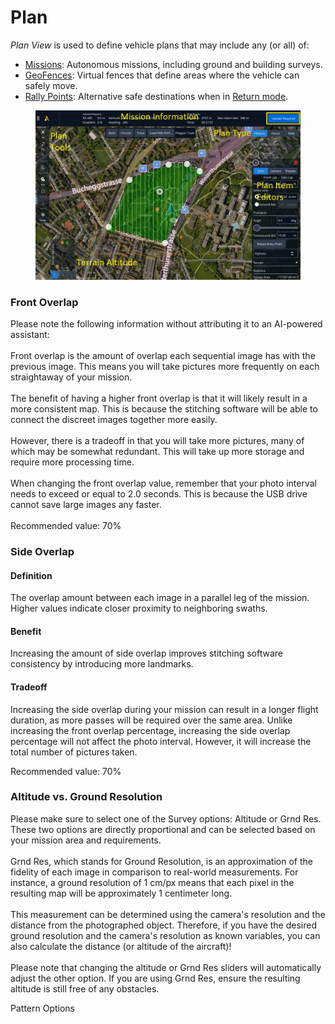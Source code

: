 # Plan

_Plan View_ is used to define vehicle plans that may include any (or all) of:&#x20;

* ​[Missions](broken-reference): Autonomous missions, including ground and building surveys.
* ​[GeoFences](broken-reference): Virtual fences that define areas where the vehicle can safely move.
* ​[Rally Points](broken-reference): Alternative safe destinations when in [Return mode](broken-reference).



<figure><img src="../../../../.gitbook/assets/assets_-LhKfvI1NMLmpzjCxDe__-M7q10-tbEIyZcy9lP-U_-M7q3SusSRfAYp7A4gxO_planning_hero.webp" alt=""><figcaption></figcaption></figure>

### Front Overlap

Please note the following information without attributing it to an AI-powered assistant:\
\
Front overlap is the amount of overlap each sequential image has with the previous image. This means you will take pictures more frequently on each straightaway of your mission.\
\
The benefit of having a higher front overlap is that it will likely result in a more consistent map. This is because the stitching software will be able to connect the discreet images together more easily.\
\
However, there is a tradeoff in that you will take more pictures, many of which may be somewhat redundant. This will take up more storage and require more processing time.\
\
When changing the front overlap value, remember that your photo interval needs to exceed or equal to 2.0 seconds. This is because the USB drive cannot save large images any faster.\
\
Recommended value: 70%

### Side Overlap

#### Definition

The overlap amount between each image in a parallel leg of the mission. Higher values indicate closer proximity to neighboring swaths.

#### Benefit&#x20;

Increasing the amount of side overlap improves stitching software consistency by introducing more landmarks.

#### Tradeoff

Increasing the side overlap during your mission can result in a longer flight duration, as more passes will be required over the same area. Unlike increasing the front overlap percentage, increasing the side overlap percentage will not affect the photo interval. However, it will increase the total number of pictures taken.

Recommended value: 70%

### Altitude vs. Ground Resolution

Please make sure to select one of the Survey options: Altitude or Grnd Res. These two options are directly proportional and can be selected based on your mission area and requirements. \
\
Grnd Res, which stands for Ground Resolution, is an approximation of the fidelity of each image in comparison to real-world measurements. For instance, a ground resolution of 1 cm/px means that each pixel in the resulting map will be approximately 1 centimeter long.\
\
This measurement can be determined using the camera's resolution and the distance from the photographed object. Therefore, if you have the desired ground resolution and the camera's resolution as known variables, you can also calculate the distance (or altitude of the aircraft)!\
\
Please note that changing the altitude or Grnd Res sliders will automatically adjust the other option. If you are using Grnd Res, ensure the resulting altitude is still free of any obstacles.

Pattern Options
